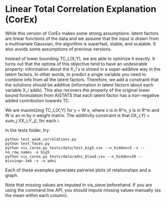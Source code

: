 # Linear Total Correlation Explanation (CorEx)

While this version of CorEx makes some strong assumptions: latent factors are linear functions of the data and we assume that the input 
 is drawn from a multivariate Gaussian, the algorithm is superfast, stable, and scalable. It also avoids some assumptions of previous versions. 
 
Instead of lower bounding TC_L(X;Y), we are able to optimize it exactly. It turns out that the optima of this objective 
tend to have an undesirable property: information about the X_i's is stored in a super-additive way in the latent factors. 
In other words, to predict a single variable you need to combine info from all the latent factors. Therefore, we 
add a constraint that the solutions should be additive (information in latent factors about each variable X_i adds). 
This also recovers the property of the original lower bound formulation from AISTATS that each latent factor
has a non-negative added contribution towards TC. 

We are maximizing TC_L(X;Y) for y = W x, where x is in R^n, y is in R^m and W is an m by n weight matrix. 
The additivity constraint is that I(X_i;Y)  = sum_j I(X_i;Y_j), for each i. 

In the tests folder, try:
```
python test_weak_correlations.py
python test_faces.py
python vis_corex.py tests/data/test_big5.csv --n_hidden=5 -v --no_row_names -o big5
python vis_corex.py tests/data/adni_blood.csv --n_hidden=30 --missing=-1e6 -v -o adni
```
Each of these examples generates pairwise plots of relationships and a graph. 

Note that missing values are imputed in vis_sieve beforehand. If you are using the command line API,
you should impute missing values manually (as the mean within each column). 